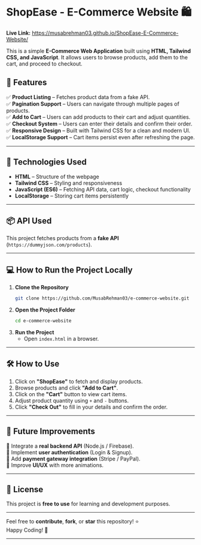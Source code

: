 # **ShopEase - E-Commerce Website 🛍️**

**Live Link:** https://musabrehman03.github.io/ShopEase-E-Commerce-Website/

This is a simple **E-Commerce Web Application** built using **HTML, Tailwind CSS, and JavaScript**. It allows users to browse products, add them to the cart, and proceed to checkout.

## **🚀 Features**
✅ **Product Listing** – Fetches product data from a fake API.  
✅ **Pagination Support** – Users can navigate through multiple pages of products.  
✅ **Add to Cart** – Users can add products to their cart and adjust quantities.  
✅ **Checkout System** – Users can enter their details and confirm their order.  
✅ **Responsive Design** – Built with Tailwind CSS for a clean and modern UI.  
✅ **LocalStorage Support** – Cart items persist even after refreshing the page.  

---


## **🔧 Technologies Used**
- **HTML** – Structure of the webpage  
- **Tailwind CSS** – Styling and responsiveness  
- **JavaScript (ES6)** – Fetching API data, cart logic, checkout functionality  
- **LocalStorage** – Storing cart items persistently  

---

## **📦 API Used**
This project fetches products from a **fake API** (`https://dummyjson.com/products`).

---

## **💻 How to Run the Project Locally**
1. **Clone the Repository**
   ```bash
   git clone https://github.com/MusabRehman03/e-commerce-website.git
   ```
2. **Open the Project Folder**
   ```bash
   cd e-commerce-website
   ```
3. **Run the Project**
   - Open `index.html` in a browser.

---

## **🛠️ How to Use**
1. Click on **"ShopEase"** to fetch and display products.
2. Browse products and click **"Add to Cart"**.
3. Click on the **"Cart"** button to view cart items.
4. Adjust product quantity using `+` and `-` buttons.
5. Click **"Check Out"** to fill in your details and confirm the order.

---

## **🎯 Future Improvements**
🔹 Integrate a **real backend API** (Node.js / Firebase).  
🔹 Implement **user authentication** (Login & Signup).  
🔹 Add **payment gateway integration** (Stripe / PayPal).  
🔹 Improve **UI/UX** with more animations.  

---

## **📜 License**
This project is **free to use** for learning and development purposes.  

---

Feel free to **contribute**, **fork**, or **star** this repository! ⭐  
Happy Coding! 🚀  

---
